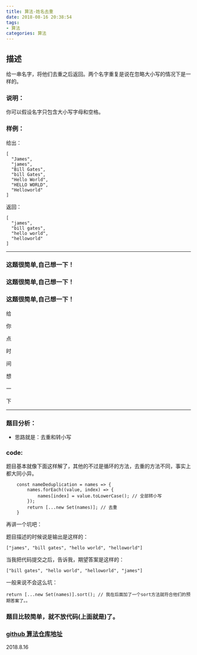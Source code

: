 ```yaml
---
title: 算法-姓名去重
date: 2018-08-16 20:38:54
tags:
- 算法
categories: 算法
---
```

## 描述

给一串名字，将他们去重之后返回。两个名字重复是说在忽略大小写的情况下是一样的。

### 说明：

你可以假设名字只包含大小写字母和空格。

### 样例：

给出：

    [
      "James",
      "james",
      "Bill Gates",
      "bill Gates",
      "Hello World",
      "HELLO WORLD",
      "Helloworld"
    ]

返回：

    [
      "james",
      "bill gates",
      "hello world",
      "helloworld"
    ]

---

### 这题很简单,自己想一下！

### 这题很简单,自己想一下！

### 这题很简单,自己想一下！


给

你

点

时

间

想

一

下

---


### 题目分析：

* 思路就是：去重和转小写

### code:

题目基本就像下面这样解了，其他的不过是循环的方法，去重的方法不同，事实上都大同小异。

        const nameDeduplication = names => {
            names.forEach((value, index) => {
                names[index] = value.toLowerCase(); // 全部转小写
            });
            return [...new Set(names)]; // 去重
        }

再讲一个坑吧：

题目描述的时候说是输出是这样的：

    ["james", "bill gates", "hello world", "helloworld"]

当我把代码提交之后，告诉我，期望答案是这样的：

    ["bill gates", "hello world", "helloworld", "james"]

一般来说不会这么坑：

    return [...new Set(names)].sort(); // 我在后面加了一个sort方法就符合他们的预期答案了。。


### 题目比较简单，就不放代码(上面就是)了。

### [github 算法仓库地址](https://github.com/OBKoro1/Brush_algorithm)

2018.8.16